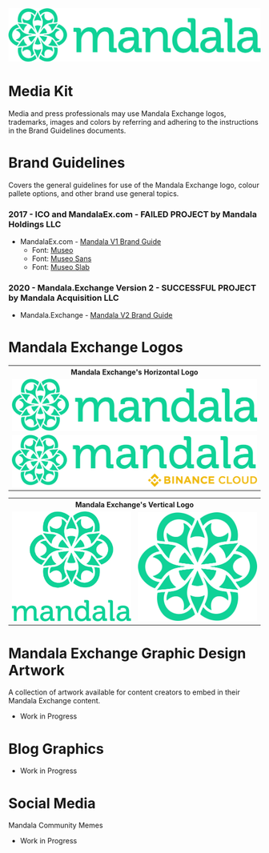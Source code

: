 <div>
  <img src="./Mandala_Logos_PNG/Mandala_Logo_Horizontal.png" alt="Mandala Exchange" width="750"/>
  </div>

# Media Kit

Media and press professionals may use Mandala Exchange logos, trademarks, images and colors by referring and adhering to the instructions in the Brand Guidelines documents.

# Brand Guidelines
Covers the general guidelines for use of the Mandala Exchange logo, colour pallete options, and other brand use general topics.

### 2017 - ICO and MandalaEx.com - FAILED PROJECT by Mandala Holdings LLC
- MandalaEx.com - [Mandala V1 Brand Guide](./Version1_Archive/V1_Branding/Mandala_StyleGuide_v1.pdf)
  - Font: [Museo](./Version1_Archive/V1_Fonts/Museo/)
  - Font: [Museo Sans](./Version1_Archive/V1_Fonts/Museo_Sans/)
  - Font: [Museo Slab](./Version1_Archive/V1_Fonts/Museo_Slab/)
### 2020 - Mandala.Exchange Version 2 - SUCCESSFUL PROJECT by Mandala Acquisition LLC
- Mandala.Exchange - [Mandala V2 Brand Guide](./Mandala_Logos_AI/)

# Mandala Exchange Logos

<table>
  <tbody>
    <tr>
      <th colspan="1">Mandala Exchange's Horizontal Logo</th>
    </tr>
    <tr>
    <td><img src="./Mandala_Logos_PNG/Mandala_Logo_Horizontal.png" alt="Mandala Exchange" width="750"/></td>
    </tr>
    <tr>
    <td><img src="./Mandala_Logos_PNG/Mandala_BinanceCloud.png" alt="Mandala Exchange" width="750"/></td>
    </tr>
  </tbody>
</table>
<table>
  <tbody>
    <tr>
      <th colspan="2">Mandala Exchange's Vertical Logo</th>
    </tr>
    <tr>
    <td><img src="./Mandala_Logos_PNG/Mandala_Logo_Vertical.png" alt="Mandala Exchange" width="325"/></td>
    <td><img src="./Mandala_Logos_PNG/Mandala_LogoMark.png" alt="Mandala Exchange" width="325"/></td>
    </tr>
  </tbody>
</table>

# Mandala Exchange Graphic Design Artwork
A collection of artwork available for content creators to embed in their Mandala Exchange content.
- Work in Progress

# Blog Graphics
- Work in Progress

# Social Media
Mandala Community Memes
- Work in Progress
